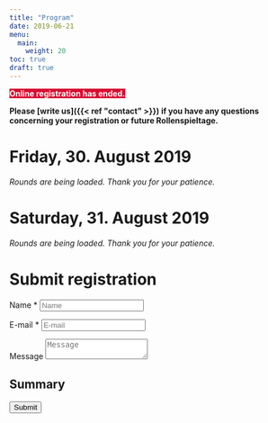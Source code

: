 ```yaml
---
title: "Program"
date: 2019-06-21
menu:
  main:
    weight: 20
toc: true
draft: true
---
```


<p id="apollon-submitted-hint"></p>
<p id="apollon-submitted-summary"></p>

<strong style="background-color: #d70b31; color: white">
Online registration has ended.</strong>

**Please [write us]({{< ref "contact" >}}) if you have any questions concerning your registration or future Rollenspieltage.**

<!-- Select the rounds you would like to participate in and submit the form below: -->

<template id="apollon-i18n">
    <p data-id="friday" data-text="Friday">-</p>
    <p data-id="saturday" data-text="Saturday">-</p>
    <p data-id="choose" data-text="Choose">-</p>
    <p data-id="choosen" data-text="Selected">-</p>
    <p data-id="full" data-text="Round Full">-</p>
    <!-- e.g. countryflags.com -->
    <p data-id="flag-url-DE" data-text="/graphics/germany-flag-small.png">-</p>
    <p data-id="flag-url-EN" data-text="/graphics/united-kingdom-flag-small.png">-</p>
    <p data-id="overlapping" data-text="Attention: At least two game rounds overlap in time!">-</p>
    <p data-id="submitted-thanks" data-text="Thank you for signing up for the following rounds:">-</p>
    <p data-id="form-empty" data-text="Please fill out your name and email address.">-</p>
</template>

<template id="apollon-round-template">
    <label data-id="container">
        <div class="round">
            <h1><span data-id="name"></span></h1>
            <p>Game Master: <span data-id="gm"></span></p>
            <p>Game System Description: <span data-id="game-description"></span></p>
            <p>Story: <span data-id="campaign-description"></span></p>
            <p>Language: <span data-id="lang"></span> <img height="10" data-id="lang-img"></p>
            <p>Day and Time: <span data-id="day"></span>, <span data-id="from"></span> &mdash; <span data-id="to"></span></p>
            <p>Players currently: <strong><span data-id="players-current"></span></strong> / Max: <span data-id="players-max"></span></p>
            <input data-id="checkbox" type="checkbox">
            <p><input data-id="btn-choose" class="c-btn" type="button"></p>
            <p class="hint"><span data-id="hint"></span></p>
        </div>
    </label>
</template>


<template id="apollon-summary-table">
    <table id="apollon-table-template">
        <thead>
        <tr>
            <th>Name</th>
            <th>Day</th>
            <th>from</th>
            <th>to</th>
        </tr>
        </thead>
        <tbody id="apollon-summary-entries">
        </tbody>
    </table>
</template>

<template id="apollon-summary-row">
    <tr>
        <td><span data-id="name"></span></td>
        <td><span data-id="day"></span></td>
        <td><span data-id="from"></span></td>
        <td><span data-id="to"></span></td>
    </tr>
</template>

<div id="apollon-rounds">
    <h1>Friday, 30. August 2019</h1>
    <div id="apollon-rounds-friday" class="u-bleed-out c-rounds">
        <em>Rounds are being loaded. Thank you for your patience.</em>
    </div>
    <h1>Saturday, 31. August 2019</h1>
    <div id="apollon-rounds-saturday" class="u-bleed-out c-rounds">
        <em>Rounds are being loaded. Thank you for your patience.</em>
    </div>
</div>

# Submit registration

<div class="c-form">
    <div>
        <p class="c-form--item c-form-field--text">
            <label for="name">Name *</label>
            <input name="name" id="name" type="text" placeholder="Name">
        </p>
        <p class="c-form--item c-form-field--text">
            <label for="email">E-mail *</label>
            <input name="email" id="email" type="email" placeholder="E-mail">
        </p>
        <p class="c-form--item c-form-field--text">
            <label for="comment">Message</label>
            <textarea comment="message" id="comment" placeholder="Message"></textarea>
        </p>
        <h2>Summary</h2>
        <p id="apollon-summary-hint" class="hint"></p>
        <div id="apollon-summary"></div>
        <input class="c-btn" type="submit" id="submit" value="Submit">
        <input type="hidden" name="_next" value="http://localhost:1313/program_test/">
        <input type="hidden" name="_captcha" value="false">
    </div>

</div>

<!--
<script src="http://127.0.0.1:5000/olymp.js"></script>
-->
<script src="https://api.gildedernacht.ch/olymp.js"></script>
<script src="/scripts/apollon-model.js"></script>
<script src="/scripts/apollon-view.js"></script>